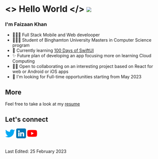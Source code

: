 # <> Hello World </> <img src="https://media.giphy.com/media/hvRJCLFzcasrR4ia7z/giphy.gif" width="35">

### I'm Faizaan Khan 
- 👨🏻‍💻 Full Stack Mobile and Web develooper
- 👨🏻‍🎓 Student of Binghamton University Masters in Computer Science program
- 🌱 Currently learning [100 Days of SwiftUI](https://www.hackingwithswift.com/100/swiftui)
- ✨ Future plan of developing an app focusing more on learning Cloud Computing
- 🤝🏼 Open to collaborating on an interesting project based on React for web or Android or iOS apps
- 🔎 I'm looking for Full-time opportunities starting from May 2023

## More

Feel free to take a look at my [resume]()

## Let's connect

<div>
<img src="https://github.com/FaizaanKhan24/FaizaanKhan24/blob/main/twitter.png" width="32">
<img src="https://github.com/FaizaanKhan24/FaizaanKhan24/blob/main/linkedin.png" width="32">
<img src="https://github.com/FaizaanKhan24/FaizaanKhan24/blob/main/youtube.png" width="32">
</div>

<br>

Last Edited: 25 February 2023

<!---
FaizaanKhan24/FaizaanKhan24 is a ✨ special ✨ repository because its `README.md` (this file) appears on your GitHub profile.
You can click the Preview link to take a look at your changes.
--->
